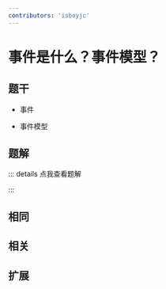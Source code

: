 ```yaml
---
contributors: 'isboyjc'
---
```


# 事件是什么？事件模型？


## 题干

- 事件

- 事件模型



## 题解

::: details 点我查看题解



:::



## 相同


## 相关


## 扩展

